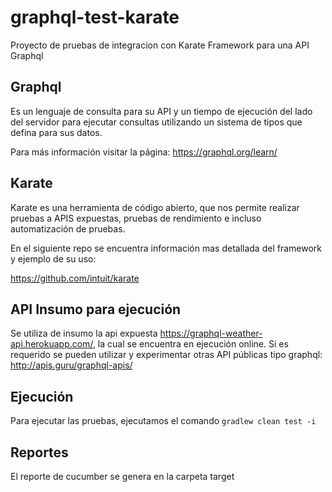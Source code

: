 # graphql-test-karate

Proyecto de pruebas de integracion con Karate Framework para una API Graphql

## Graphql
Es un lenguaje de consulta para su API y un tiempo de ejecución del lado del servidor para ejecutar consultas utilizando un sistema de tipos que defina para sus datos.

Para más información visitar la página: https://graphql.org/learn/
## Karate
Karate es una herramienta de código abierto, que nos permite realizar pruebas a APIS expuestas, pruebas de rendimiento e incluso automatización de pruebas.

En el siguiente repo se encuentra información mas detallada del framework y ejemplo de su uso:

https://github.com/intuit/karate

## API Insumo para ejecución
Se utiliza de insumo la api expuesta https://graphql-weather-api.herokuapp.com/, la cual se encuentra en ejecución online. Si es requerido se pueden utilizar y experimentar otras API públicas tipo graphql: http://apis.guru/graphql-apis/

## Ejecución
Para ejecutar las pruebas, ejecutamos el comando `gradlew clean test -i`

## Reportes
El reporte de cucumber se genera en la carpeta target
